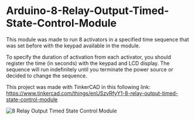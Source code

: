 # Arduino-8-Relay-Output-Timed-State-Control-Module
This module was made to run 8 activators in a specified time sequence that was set before with the keypad available in the module.

To specify the duration of activation from each activator, you should register the time (in seconds) with the keypad and LCD display.
The sequence will run indefinitely until you terminate the power source or decided to change the sequence.

This project was made with TinkerCAD in this following link:
https://www.tinkercad.com/things/enUSzvRfyY1-8-relay-output-timed-state-control-module

![8 Relay Output Timed State Control Module](https://github.com/nrahadi/Arduino-8-Relay-Output-Timed-State-Control-Module/assets/144195641/2abf5c38-95ba-4a1e-b4cd-edbf6c56adad)
